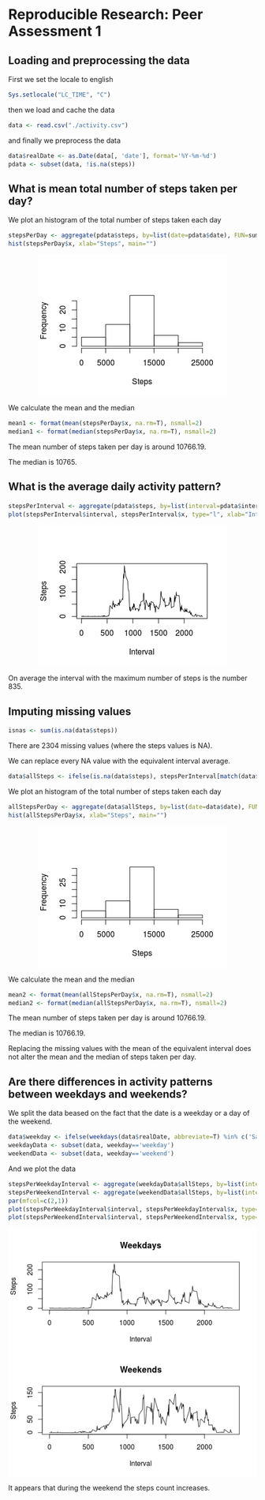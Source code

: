 # Reproducible Research: Peer Assessment 1


## Loading and preprocessing the data

First we set the locale to english

```r
Sys.setlocale("LC_TIME", "C")
```

then we load and cache the data


```r
data <- read.csv("./activity.csv")
```

and finally we preprocess the data


```r
data$realDate <- as.Date(data[, 'date'], format='%Y-%m-%d')
pdata <- subset(data, !is.na(steps))
```

## What is mean total number of steps taken per day?

We plot an histogram of the total number of steps taken each day

```r
stepsPerDay <- aggregate(pdata$steps, by=list(date=pdata$date), FUN=sum)
hist(stepsPerDay$x, xlab="Steps", main="")
```

<img src="./PA1_template_files/figure-html/unnamed-chunk-4-1.png" title="" alt="" style="display: block; margin: auto;" />

We calculate the mean and the median 

```r
mean1 <- format(mean(stepsPerDay$x, na.rm=T), nsmall=2)
median1 <- format(median(stepsPerDay$x, na.rm=T), nsmall=2)
```

The mean number of steps taken per day is around 10766.19.

The median is 10765.


## What is the average daily activity pattern?

```r
stepsPerInterval <- aggregate(pdata$steps, by=list(interval=pdata$interval), FUN=mean)
plot(stepsPerInterval$interval, stepsPerInterval$x, type="l", xlab="Interval", ylab="Steps", main="")
```

<img src="./PA1_template_files/figure-html/unnamed-chunk-6-1.png" title="" alt="" style="display: block; margin: auto;" />


On average the interval with the maximum number of steps is the number 835.

## Imputing missing values


```r
isnas <- sum(is.na(data$steps))
```

There are 2304 missing values (where the steps values is NA).

We can replace every NA value with the equivalent interval average.

```r
data$allSteps <- ifelse(is.na(data$steps), stepsPerInterval[match(data$interval, stepsPerInterval$interval), 'x'], data$steps) 
```

We plot an histogram of the total number of steps taken each day

```r
allStepsPerDay <- aggregate(data$allSteps, by=list(date=data$date), FUN=sum)
hist(allStepsPerDay$x, xlab="Steps", main="")
```

<img src="./PA1_template_files/figure-html/unnamed-chunk-9-1.png" title="" alt="" style="display: block; margin: auto;" />

We calculate the mean and the median 

```r
mean2 <- format(mean(allStepsPerDay$x, na.rm=T), nsmall=2)
median2 <- format(median(allStepsPerDay$x, na.rm=T), nsmall=2)
```

The mean number of steps taken per day is around 10766.19.

The median is 10766.19.

Replacing the missing values with the mean of the equivalent interval does not alter the mean and the median of steps taken per day.

## Are there differences in activity patterns between weekdays and weekends?

We split the data beased on the fact that the date is a weekday or a day of the weekend.

```r
data$weekday <- ifelse(weekdays(data$realDate, abbreviate=T) %in% c('Sat', 'Sun'), 'weekend', 'weekday')
weekdayData <- subset(data, weekday=='weekday')
weekendData <- subset(data, weekday=='weekend')
```
And we plot the data

```r
stepsPerWeekdayInterval <- aggregate(weekdayData$allSteps, by=list(interval=weekdayData$interval), FUN=mean)
stepsPerWeekendInterval <- aggregate(weekendData$allSteps, by=list(interval=weekendData$interval), FUN=mean)
par(mfcol=c(2,1))
plot(stepsPerWeekdayInterval$interval, stepsPerWeekdayInterval$x, type="l", xlab="Interval", ylab="Steps", main="Weekdays")
plot(stepsPerWeekendInterval$interval, stepsPerWeekendInterval$x, type="l", xlab="Interval", ylab="Steps", main="Weekends")
```

<img src="./PA1_template_files/figure-html/unnamed-chunk-12-1.png" title="" alt="" style="display: block; margin: auto;" />

It appears that during the weekend the steps count increases.

